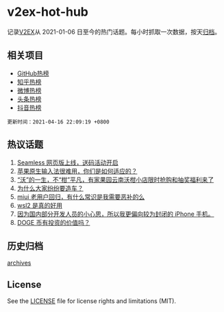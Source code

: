 # v2ex-hot-hub

 记录[V2EX](https://www.v2ex.com/)从 2021-01-06 日至今的热门话题。每小时抓取一次数据，按天[归档](archives)。
 
 ## 相关项目

- [GitHub热榜](https://github.com/lonnyzhang423/github-hot-hub)
- [知乎热榜](https://github.com/lonnyzhang423/zhihu-hot-hub)
- [微博热榜](https://github.com/lonnyzhang423/weibo-hot-hub)
- [头条热榜](https://github.com/lonnyzhang423/toutiao-hot-hub)
- [抖音热榜](https://github.com/lonnyzhang423/douyin-hot-hub)


 `更新时间：2021-04-16 22:09:19 +0800`

## 热议话题

1. [Seamless 网页版上线，送码活动开启](https://www.v2ex.com/t/771018)
1. [苹果原生输入法很难用，你们是如何适应的？](https://www.v2ex.com/t/771000)
1. [“沃”的一生，不“柑”平凡，有家果园云南沃柑小店限时抢购和抽奖福利来了](https://www.v2ex.com/t/771009)
1. [为什么大家纷纷要造车？](https://www.v2ex.com/t/770998)
1. [miui 老用户回归，有什么常识是我需要恶补的么](https://www.v2ex.com/t/770959)
1. [wsl2 是真的好用](https://www.v2ex.com/t/771093)
1. [因为国内部分开发人员的小心思，所以我更偏向较为封闭的 iPhone 手机。](https://www.v2ex.com/t/770993)
1. [DOGE 币有投资的价值吗？](https://www.v2ex.com/t/770996)

## 历史归档

[archives](archives)

## License

See the [LICENSE](LICENSE) file for license rights and limitations (MIT).
